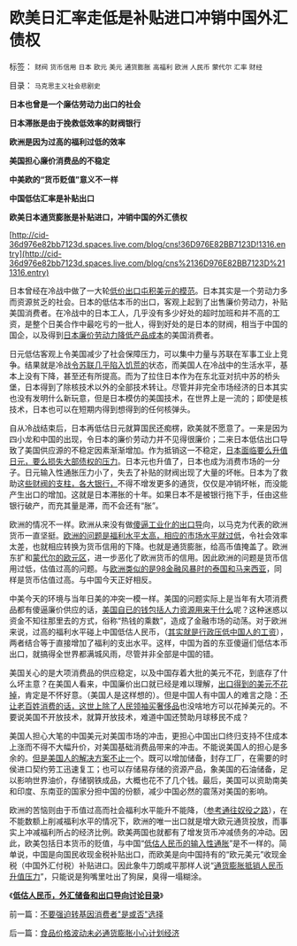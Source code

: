 # 欧美日汇率走低是补贴进口冲销中国外汇债权

标签： `财阀` `货币信用` `日本` `欧元` `美元` `通货膨胀` `高福利` `欧洲` `人民币` `蒙代尔` `汇率` `财经` 

目录： `马克思主义社会悲剧史`

**日本也曾是一个廉估劳动力出口的社会**

**日本滞胀是由于挽救低效率的财阀银行**

**欧洲是因为过高的福利过低的效率**

**美国担心廉价消费品的不稳定**

**中美欧的“货币贬值”意义不一样**

**中国低估汇率是补贴出口**

**欧美日本通货膨胀是补贴进口，冲销中国的外汇债权**

[http://cid-36d976e82bb7123d.spaces.live.com/blog/cns!36D976E82BB7123D!1316.entry](http://cid-36d976e82bb7123d.spaces.live.com/blog/cns%2136D976E82BB7123D%211316.entry)

日本曾经在冷战中做了一大轮[低价出口屯积美元的模范](../../../2010/5/3/“失去的十年”是日本老百姓物美价廉的十年.md)。日本其实是一个劳动力多而资源贫乏的社会。日本的低估本币的出口，客观上起到了出售廉价劳动力，补贴美国消费者。在冷战中的日本工人，几乎没有多少好处的超时加班和并不高的工资，是整个日美合作中最吃亏的一批人，得到好处的是日本的财阀，相当于中国的国企，以及得到[日本廉价劳动力降低产品成本](../../../2010/4/23/每一个美元都滴着中国穷人奉献鲜血.md)的美国消费者。

日元低估客观上令美国减少了社会保障压力，可以集中力量与苏联在军事工业上竞争。结果就是冷战[令苏联几乎陷入饥荒的](../../../2009/8/3/工业化后靠小弟养活的苏联老大哥.md)状态，而美国人在冷战中的生活水平，基本上没有下降，甚至还有所提高。而为了拉住日本作为在东北亚对抗中苏的桥头堡，日本得到了除核技术以外的全部技术转让。尽管并非完全市场经济的日本其实也没有发明什么新玩意，但是日本模仿的美国技术，在世界上是一流的；即使是核技术，日本也可以在短期内得到想得到的任何核弹头。

自从冷战结束后，日本再低估日元就算国民还痴楞，欧美就不愿意了。一来是因为四小龙和中国的出现，令日本的廉价劳动力并不见得很廉价；二来日本低估出口导致了美国供应源的不稳定因素渐渐增加。作为抵销这一不稳定，[日本面临要么升值日元，要么损失大部债权的压力](../../../2009/3/19/美联储增持国债，中国距离广场协议更近.md)。日本元也升值了，日本也成为消费市场的一分子。日元输入性通胀压力小了，失去了补贴的财阀出现了大量的坏帐。日本为了救助这[些财阀的支柱，各大银行，](../../../2008/1/8/中国的银行地产都是政策周期性行业.md)不得不增发更多的通货，仅仅是冲销坏帐，而没能产生出口的增加。这就是日本滞胀的十年。如果日本不是被银行拖下手，任由这些银行破产，而充其量是滞，而不会还有“胀”。

欧洲的情况不一样。欧洲从来没有做[傻逼工业化的出口导](../../../2009/8/2/工业化一定创造价值吗.md)向，以马克为代表的欧洲货币一直坚挺。[欧洲的问题是福利水平太高，相应的市场水平就过低](../../../2009/11/15/民主“主义”乌托邦和北欧社会主义.md)，令社会效率太差，也就相应转换为货币信用的下降。也就是通货膨胀，给高币值掩盖了。欧洲东扩和[蒙代尔的欧元区](../../../2009/6/10/有中国特色的蒙代尔汇率忽悠三角.md)，进一步恶化了欧洲货币的信用。因此欧洲的问题是货币信用过低，估值过高的问题。与[欧洲类似的是98金融风暴时的泰国和马来西亚](../../../2009/5/3/全球化黄宗羲定律：汇率高，百姓苦；低，百姓苦.md)，同样是货币估值过高。与中国今天正好相反。

中美今天的环境与当年日美的冲突一模一样。美国的问题实际上是当年有大项消费品都有傻逼廉价供应的话，[美国自已的钱包括人力资源用来干什么](../../../2010/5/3/美国历史上最可笑的对手.md)呢？这种迷惑以资金不知往那里去的方式，俗称“热钱的乘数”，造成了金融市场的动荡。对于欧洲来说，过高的福利水平碰上中国低估人民币，（[其实就是行政压低中国人的工资](http://hi.baidu.com/darthchn/blog/item/6bba38ca94a1f2f452664f81.html)），两者结合等于直接增加了福利的支出水平。这样，中国为首的东亚傻逼们低估本币出口，就搞得全世界都满城风雨，尽管并非全部是中国的错。

美国关心的是大项消费品的供应稳定，以及中国存着大批的美元不花，到底存了什么坏主意？在美国人看来，中国廉价出口就已经是难以理解，[出口得到的美元不花掉](../../../2009/7/4/IMF不能挽救中国屯积美元的经济危机.md)，肯定是不怀好意。（美国人是这样想的）。但是中国人有中国人的难言之隐：[不让老百姓消费的话，这世上除了人民领袖买奢侈品](../../../2010/4/22/以消费为耻必然导致大萧条或大倒退.md)也没啥地方可以花掉美元的。不要说美国不开放技术，就算开放技术，难道中国还赞助月球移民不成？

美国人担心大笔的中国美元对美国市场的冲击，更担心中国出口终归支持不住成本上涨而不得不大幅升价，对美国基础消费品带来的冲击。不能说美国人的担心是多余的。[但是美国人的解决方案不止一](../../../2010/4/6/社保“费改税”考验劳动者智慧.md)个。既可以增加储备，封存工厂，在需要的时侯进口契约劳工迅速复工；也可以存储易存储的资源产品，象美国的石油储备，足以影响世界油价，存储钢铁成品，大概也花不了几个钱。最后，美国可以资助南美和印度、东南亚的国家分担中国的份额，减少中国必然的震荡对美国的影响。

欧洲的苦恼则由于币值过高而社会福利水平能升不能降，（[参考通往奴役之路](../../../2010/1/27/回顾通往奴役的历史之路.md)），在不能数额上削减福利水平的情况下，欧洲的唯一出口就是增大欧元通货投放，而事实上冲减福利所占的经济比例。欧美两国也就都有了增发货币冲减债务的冲动。因此，欧美包括日本货币的贬值，与中国“[低估人民币的输入性通胀](../../../2010/4/26/低估人民币“贵买贱卖＝全民亏损”.md)”是不一样的。简单说，中国是向国民收现金税补贴出口，而欧美是向中国持有的“欧元美元”收现金税（中国外汇付税）补贴进口。因此象牛刀朗咸平那样人说“[通货膨胀抵销人民币升值压力](../../../2007/12/3/人民币升值与我国恶性通货膨胀的“不正当关系“.md)”，只能说是狗嘴里吐出了狗屎，臭得一塌糊涂。

《[**低估人民币，外汇储备和出口导向讨论目录**](../../../2010/4/26/低估人民币，外汇储备和出口导向讨论目录.md)》

前一篇：[不要强迫转基因消费者&quot;是或否&quot;选择](../../../2010/5/28/不要强迫转基因消费者&quot;是或否&quot;选择.md)

后一篇：[食品价格波动未必通货膨胀小心计划经济](../../../2010/5/28/食品价格波动未必通货膨胀小心计划经济.md)